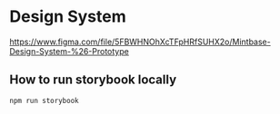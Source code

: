 # Design System

https://www.figma.com/file/5FBWHNOhXcTFpHRfSUHX2o/Mintbase-Design-System-%26-Prototype


## How to run storybook locally

```
npm run storybook
```
